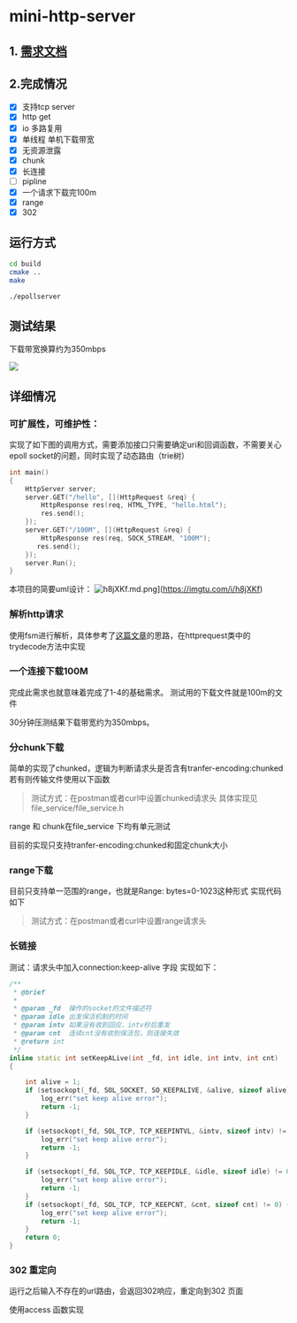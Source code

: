 # mini-http-server



## 1. [需求文档](https://docs.google.com/presentation/d/1nm4f_xyorsatzBByqdXJqUF1fjEQ9YBJUUoU16lpzQQ/edit#slide=id.ge77af77a78_0_82)

## 2.完成情况

- [x] 支持tcp server 
- [x] http get
- [x] io 多路复用
- [x] 单线程 单机下载带宽
- [x] 无资源泄露
- [x] chunk
- [x] 长连接
- [ ] pipline
- [x] 一个请求下载完100m
- [x] range
- [x] 302

## 运行方式

```bash
cd build
cmake ..
make

./epollserver

```



## 测试结果
下载带宽换算约为350mbps

![](https://s3.bmp.ovh/imgs/2021/08/ada23dfb16839f18.png)

## 详细情况

### 可扩展性，可维护性：

实现了如下图的调用方式，需要添加接口只需要确定uri和回调函数，不需要关心epoll socket的问题，同时实现了动态路由（trie树）

``` c++
int main()
{
    HttpServer server;
    server.GET("/hello", [](HttpRequest &req) {
        HttpResponse res(req, HTML_TYPE, "hello.html");
        res.send();
    });
    server.GET("/100M", [](HttpRequest &req) {
        HttpResponse res(req, SOCK_STREAM, "100M");
       res.send();
    });
    server.Run();
}

```

本项目的简要uml设计：
![h8jXKf.md.png](https://z3.ax1x.com/2021/08/29/h8jXKf.md.png)](https://imgtu.com/i/h8jXKf)
### 解析http请求 
使用fsm进行解析，具体参考了[这篇文章](https://www.dazhuanlan.com/chasingsouls/topics/1354274)的思路，在httprequest类中的trydecode方法中实现


### 一个连接下载100M
完成此需求也就意味着完成了1-4的基础需求。
测试用的下载文件就是100m的文件

30分钟压测结果下载带宽约为350mbps。

### 分chunk下载
简单的实现了chunked，逻辑为判断请求头是否含有tranfer-encoding:chunked
若有则传输文件使用以下函数
> 测试方式：在postman或者curl中设置chunked请求头
具体实现见file_service/file_service.h

range 和 chunk在file_service 下均有单元测试

目前的实现只支持tranfer-encoding:chunked和固定chunk大小

### range下载

目前只支持单一范围的range，也就是Range: bytes=0-1023这种形式
实现代码如下
> 测试方式：在postman或者curl中设置range请求头
### 长链接
测试：请求头中加入connection:keep-alive 字段
实现如下：



```c++
/**
 * @brief
 *
 * @param _fd  操作的socket的文件描述符
 * @param idle 出发保活机制的时间
 * @param intv 如果没有收到回应，intv秒后重发
 * @param cnt  连续cnt没有收到保活包，则连接失效
 * @return int
 */
inline static int setKeepALive(int _fd, int idle, int intv, int cnt)
{

    int alive = 1;
    if (setsockopt(_fd, SOL_SOCKET, SO_KEEPALIVE, &alive, sizeof alive) != 0) {
        log_err("set keep alive error");
        return -1;
    }

    if (setsockopt(_fd, SOL_TCP, TCP_KEEPINTVL, &intv, sizeof intv) != 0) {
        log_err("set keep alive error");
        return -1;
    }

    if (setsockopt(_fd, SOL_TCP, TCP_KEEPIDLE, &idle, sizeof idle) != 0) {
        log_err("set keep alive error");
        return -1;
    }
    if (setsockopt(_fd, SOL_TCP, TCP_KEEPCNT, &cnt, sizeof cnt) != 0) {
        log_err("set keep alive error");
        return -1;
    }
    return 0;
}
```

### 302 重定向
运行之后输入不存在的url路由，会返回302响应，重定向到302 页面

使用access 函数实现